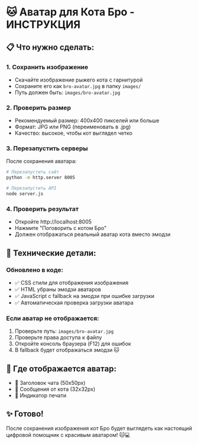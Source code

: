 # 🐱 Аватар для Кота Бро - ИНСТРУКЦИЯ

## 📋 Что нужно сделать:

### 1. Сохранить изображение
- Скачайте изображение рыжего кота с гарнитурой
- Сохраните его как `bro-avatar.jpg` в папку `images/`
- Путь должен быть: `images/bro-avatar.jpg`

### 2. Проверить размер
- Рекомендуемый размер: 400x400 пикселей или больше
- Формат: JPG или PNG (переименовать в .jpg)
- Качество: высокое, чтобы кот выглядел четко

### 3. Перезапустить серверы
После сохранения аватара:
```bash
# Перезапустить сайт
python -m http.server 8005

# Перезапустить API  
node server.js
```

### 4. Проверить результат
- Откройте http://localhost:8005
- Нажмите "Поговорить с котом Бро"
- Должен отображаться реальный аватар кота вместо эмодзи

## 🔧 Технические детали:

### Обновлено в коде:
- ✅ CSS стили для отображения изображения
- ✅ HTML убраны эмодзи аватаров
- ✅ JavaScript с fallback на эмодзи при ошибке загрузки
- ✅ Автоматическая проверка загрузки аватара

### Если аватар не отображается:
1. Проверьте путь: `images/bro-avatar.jpg`
2. Проверьте права доступа к файлу
3. Откройте консоль браузера (F12) для ошибок
4. В fallback будет отображаться эмодзи 🐱

## 🎨 Где отображается аватар:
- 🔸 Заголовок чата (50x50px)
- 🔸 Сообщения от кота (32x32px)  
- 🔸 Индикатор печати

## ✨ Готово!
После сохранения изображения кот Бро будет выглядеть как настоящий цифровой помощник с красивым аватаром! 🐱💻 